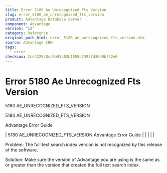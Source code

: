 ```yaml
---
title: Error 5180 Ae Unrecognized Fts Version
slug: error_5180_ae_unrecognized_fts_version
product: Advantage Database Server
component: Advantage
version: "12"
category: Reference
original_path_html: error_5180_ae_unrecognized_fts_version.htm
source: Advantage CHM
tags:
  - error
checksum: 2cd4220c8cc9a91a03b1658c74927d36d9bf42e6
---
```


# Error 5180 Ae Unrecognized Fts Version

5180 AE\_UNRECOGNIZED\_FTS\_VERSION

5180 AE\_UNRECOGNIZED\_FTS\_VERSION

Advantage Error Guide

| 5180 AE\_UNRECOGNIZED\_FTS\_VERSION  Advantage Error Guide |  |  |  |  |

Problem: The full text search index version is not recognized by this release of the software.

Solution: Make sure the version of Advantage you are using is the same as or greater than the version that created the full text search index.
